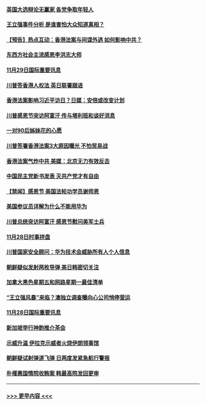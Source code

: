 #### [英国大选辩论无赢家 各党争取年轻人](../pages/prog202/a102718641.md?t=11300444) 
#### [王立强事件分析 是谁害怕大众知道真相？](../pages/prog202/a102718610.md?t=11300444) 
#### [【预告】热点互动：香港法案与间谍外逃  如何影响中共？](../pages/prog202/a102718598.md?t=11300444) 
#### [东西方社会主流感恩李洪志大师](../pages/prog202/a102718522.md?t=11300444) 
#### [11月29日国际重要讯息](../pages/prog202/a102718463.md?t=11300444) 
#### [川普签香港人权法 英日联署跟进](../pages/prog202/a102718430.md?t=11300444) 
#### [香港法案影响习近平访日？日媒：安倍或改变计划](../pages/prog202/a102718385.md?t=11300444) 
#### [川普感恩节突访阿富汗 传与塔利班和谈好消息](../pages/prog202/a102718313.md?t=11300444) 
#### [一对90后姊妹花的心愿](../pages/prog202/a102718335.md?t=11300444) 
#### [川普签署香港法案3大原因曝光 不怕贸易战](../pages/prog202/a102718310.md?t=11300444) 
#### [香港法案气炸中共 美媒：北京无力有效反击](../pages/prog202/a102718235.md?t=11300444) 
#### [中国民主党新书发表 灭共产党才有自由](../pages/prog202/a102718245.md?t=11300444) 
#### [【禁闻】感恩节 美国法轮功学员谢师恩](../pages/prog202/a102718153.md?t=11300444) 
#### [美国参议员详解为什么不能用华为](../pages/prog202/a102718060.md?t=11300444) 
#### [川普总统突访阿富汗 感恩节慰问美军士兵](../pages/prog202/a102718132.md?t=11300444) 
#### [11月28日时事拼盘](../pages/prog202/a102718121.md?t=11300444) 
#### [川普国家安全顾问：华为技术会威胁所有人个人信息](../pages/prog202/a102718053.md?t=11300444) 
#### [朝鲜疑似发射两枚导弹 美日韩密切关注](../pages/prog202/a102718015.md?t=11300444) 
#### [加拿大黑色星期五和网路星期一最佳清单](../pages/prog202/a102718012.md?t=11300444) 
#### [“王立强风暴”来临？澳独立调查曝向心公司悄停营运](../pages/prog202/a102717992.md?t=11300444) 
#### [11月28日国际重要讯息](../pages/prog202/a102717840.md?t=11300444) 
#### [新加坡举行神韵推介茶会](../pages/prog202/a102717838.md?t=11300444) 
#### [示威升温 伊拉克示威者火烧伊朗领事馆](../pages/prog202/a102717815.md?t=11300444) 
#### [朝鲜疑试射弹道飞弹 日两度发紧急航行警报](../pages/prog202/a102717787.md?t=11300444) 
#### [朴槿惠国情院收贿案 韩最高院发回更审](../pages/prog202/a102717772.md?t=11300444) 

----
#### [ >>> 更早内容 <<< ](../indexes/prog202-earlier.md)
